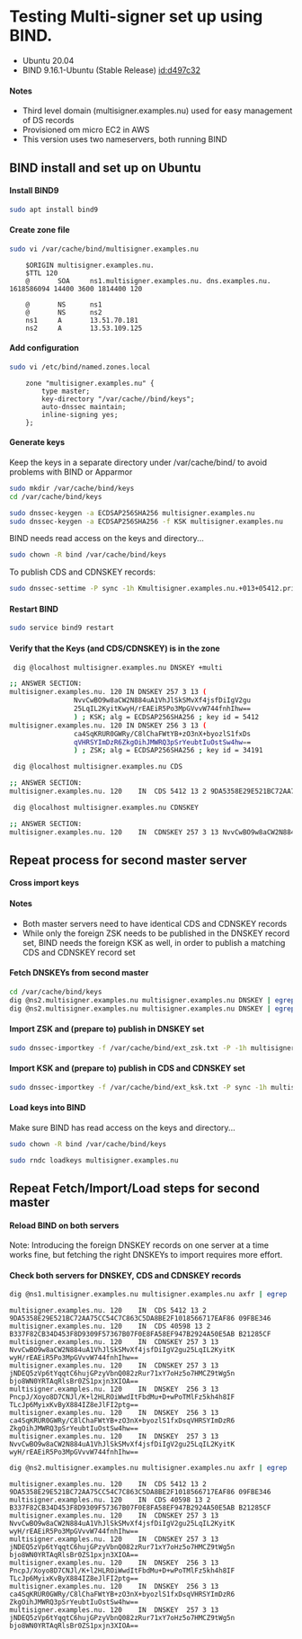 # Testing Multi-signer set up using BIND.

* Ubuntu 20.04
* BIND 9.16.1-Ubuntu (Stable Release) <id:d497c32>

#### Notes
* Third level domain (multisigner.examples.nu) used for easy management of DS records
* Provisioned om micro EC2 in AWS
* This version uses two nameservers, both running BIND


## BIND install and set up on Ubuntu

#### Install BIND9
```bash
sudo apt install bind9
```

#### Create zone file
```bash
sudo vi /var/cache/bind/multisigner.examples.nu
```
```
	$ORIGIN multisigner.examples.nu.
	$TTL 120
	@       SOA     ns1.multisigner.examples.nu. dns.examples.nu. 1618586094 14400 3600 1814400 120

	@       NS      ns1
	@       NS      ns2
	ns1     A       13.51.70.181
	ns2     A       13.53.109.125
```

#### Add configuration
```bash
sudo vi /etc/bind/named.zones.local
```
```
	zone "multisigner.examples.nu" {
	    type master;
        key-directory "/var/cache//bind/keys";
        auto-dnssec maintain;
        inline-signing yes;
	};
```

#### Generate keys
Keep the keys in a separate directory under /var/cache/bind/ to avoid problems with BIND or Apparmor
```bash
sudo mkdir /var/cache/bind/keys
cd /var/cache/bind/keys
```
```bash
sudo dnssec-keygen -a ECDSAP256SHA256 multisigner.examples.nu
sudo dnssec-keygen -a ECDSAP256SHA256 -f KSK multisigner.examples.nu
```
BIND needs read access on the keys and directory...
```bash
sudo chown -R bind /var/cache/bind/keys
```
To publish CDS and CDNSKEY records:
```bash
sudo dnssec-settime -P sync -1h Kmultisigner.examples.nu.+013+05412.private
```

#### Restart BIND
```bash
sudo service bind9 restart
```

#### Verify that the Keys (and CDS/CDNSKEY) is in the zone
```bash
 dig @localhost multisigner.examples.nu DNSKEY +multi
```
``` bash
;; ANSWER SECTION:
multisigner.examples.nu. 120 IN	DNSKEY 257 3 13 (
				NvvCwBO9w8aCW2N884uA1VhJlSkSMvXf4jsfDiIgV2gu
				25LqIL2KyitKwyH/rEAEiR5Po3MpGVvvW744fnhIhw==
				) ; KSK; alg = ECDSAP256SHA256 ; key id = 5412
multisigner.examples.nu. 120 IN	DNSKEY 256 3 13 (
				ca4SqKRUR0GWRy/C8lChaFWtYB+zO3nX+byozlS1fxDs
				qVHRSYImDzR6ZkgOihJMWRQ3pSrYeubtIuOstSw4hw==
				) ; ZSK; alg = ECDSAP256SHA256 ; key id = 34191
```
```bash
 dig @localhost multisigner.examples.nu CDS
```
```bash
;; ANSWER SECTION:
multisigner.examples.nu. 120	IN	CDS	5412 13 2 9DA5358E29E521BC72AA75CC54C7C863C5DA8BE2F1018566717EAF86 09FBE346
```
```bash
 dig @localhost multisigner.examples.nu CDNSKEY
```
```bash
;; ANSWER SECTION:
multisigner.examples.nu. 120	IN	CDNSKEY	257 3 13 NvvCwBO9w8aCW2N884uA1VhJlSkSMvXf4jsfDiIgV2gu25LqIL2KyitK wyH/rEAEiR5Po3MpGVvvW744fnhIhw==
```


## Repeat process for second master server


#### Cross import keys

#### Notes
* Both master servers need to have identical CDS and CDNSKEY records
* While only the foreign ZSK needs to be published in the DNSKEY record set, BIND needs the foreign KSK as well, in order to publish a matching CDS and CDNSKEY record set

#### Fetch DNSKEYs from second master

```bash
cd /var/cache/bind/keys
dig @ns2.multisigner.examples.nu multisigner.examples.nu DNSKEY | egrep 'DNSKEY\s+257' > ext_ksk.txt
dig @ns2.multisigner.examples.nu multisigner.examples.nu DNSKEY | egrep 'DNSKEY\s+256' > ext_zsk.txt
```

#### Import ZSK and (prepare to) publish in DNSKEY set
```bash
sudo dnssec-importkey -f /var/cache/bind/ext_zsk.txt -P -1h multisigner.examples.nu
```

#### Import KSK and (prepare to) publish in CDS and CDNSKEY set
```bash
sudo dnssec-importkey -f /var/cache/bind/ext_ksk.txt -P sync -1h multisigner.examples.nu
```

#### Load keys into BIND
Make sure BIND has read access on the keys and directory...
```bash
sudo chown -R bind /var/cache/bind/keys
```
```bash
sudo rndc loadkeys multisigner.examples.nu
```

## Repeat Fetch/Import/Load steps for second master


#### Reload BIND on both servers
Note: Introducing the foreign DNSKEY records on one server at a time works fine, but fetching the right DNSKEYs to import requires more effort.

#### Check both servers for DNSKEY, CDS and CDNSKEY records
```bash
dig @ns1.multisigner.examples.nu multisigner.examples.nu axfr | egrep 'IN\s+(CDS|[C]?DNSKEY)'
```
```
multisigner.examples.nu. 120	IN	CDS	5412 13 2 9DA5358E29E521BC72AA75CC54C7C863C5DA8BE2F1018566717EAF86 09FBE346
multisigner.examples.nu. 120	IN	CDS	40598 13 2 B337F82CB34D453F8D9309F57367B07F0E8FA58EF947B2924A50E5AB B21285CF
multisigner.examples.nu. 120	IN	CDNSKEY	257 3 13 NvvCwBO9w8aCW2N884uA1VhJlSkSMvXf4jsfDiIgV2gu25LqIL2KyitK wyH/rEAEiR5Po3MpGVvvW744fnhIhw==
multisigner.examples.nu. 120	IN	CDNSKEY	257 3 13 jNDEQ5zVp6tYqqtC6hujGPzyVbnQ082zRur71xY7oHz5o7HMCZ9tWg5n bjo8WN0YRTAqRlsBr0ZS1pxjn3XIOA==
multisigner.examples.nu. 120	IN	DNSKEY	256 3 13 PncpJ/Xoyo8D7CNJl/K+l2HLROiWwdItFbdMu+D+wPoTMlFz5kh4h8IF TLcJp6MyixKvByX884IZ8eJlFI2ptg==
multisigner.examples.nu. 120	IN	DNSKEY	256 3 13 ca4SqKRUR0GWRy/C8lChaFWtYB+zO3nX+byozlS1fxDsqVHRSYImDzR6 ZkgOihJMWRQ3pSrYeubtIuOstSw4hw==
multisigner.examples.nu. 120	IN	DNSKEY	257 3 13 NvvCwBO9w8aCW2N884uA1VhJlSkSMvXf4jsfDiIgV2gu25LqIL2KyitK wyH/rEAEiR5Po3MpGVvvW744fnhIhw==
```

```bash
dig @ns2.multisigner.examples.nu multisigner.examples.nu axfr | egrep 'IN\s+(CDS|[C]?DNSKEY)'
```
```
multisigner.examples.nu. 120	IN	CDS	5412 13 2 9DA5358E29E521BC72AA75CC54C7C863C5DA8BE2F1018566717EAF86 09FBE346
multisigner.examples.nu. 120	IN	CDS	40598 13 2 B337F82CB34D453F8D9309F57367B07F0E8FA58EF947B2924A50E5AB B21285CF
multisigner.examples.nu. 120	IN	CDNSKEY	257 3 13 NvvCwBO9w8aCW2N884uA1VhJlSkSMvXf4jsfDiIgV2gu25LqIL2KyitK wyH/rEAEiR5Po3MpGVvvW744fnhIhw==
multisigner.examples.nu. 120	IN	CDNSKEY	257 3 13 jNDEQ5zVp6tYqqtC6hujGPzyVbnQ082zRur71xY7oHz5o7HMCZ9tWg5n bjo8WN0YRTAqRlsBr0ZS1pxjn3XIOA==
multisigner.examples.nu. 120	IN	DNSKEY	256 3 13 PncpJ/Xoyo8D7CNJl/K+l2HLROiWwdItFbdMu+D+wPoTMlFz5kh4h8IF TLcJp6MyixKvByX884IZ8eJlFI2ptg==
multisigner.examples.nu. 120	IN	DNSKEY	256 3 13 ca4SqKRUR0GWRy/C8lChaFWtYB+zO3nX+byozlS1fxDsqVHRSYImDzR6 ZkgOihJMWRQ3pSrYeubtIuOstSw4hw==
multisigner.examples.nu. 120	IN	DNSKEY	257 3 13 jNDEQ5zVp6tYqqtC6hujGPzyVbnQ082zRur71xY7oHz5o7HMCZ9tWg5n bjo8WN0YRTAqRlsBr0ZS1pxjn3XIOA==
```



